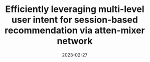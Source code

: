 ---
title: "Efficiently leveraging multi-level user intent for session-based recommendation via atten-mixer network"
collection: publications
permalink: /publication/zhang2023efficiently
date: 2023-02-27
venue: "Proceedings of the 16th ACM International Conference on Web Search and Data Mining (WSDM '23)"
pages: "168-176"
authors: "Peiyan Zhang*, Jiayan Guo*, Chaozhuo Li, Yueqi Xie, Jae Boum Kim, Yan Zhang, Xing Xie, Haohan Wang, Sunghun Kim"
excerpt: "Peiyan Zhang*, Jiayan Guo*, Chaozhuo Li, Yueqi Xie, Jae Boum Kim, Yan Zhang, Xing Xie, Haohan Wang, Sunghun Kim. (2023). &quot;Efficiently leveraging multi-level user intent for session-based recommendation via atten-mixer network.&quot; *Proceedings of the 16th ACM International Conference on Web Search and Data Mining (WSDM '23)*, pp. 168-176."
--- 